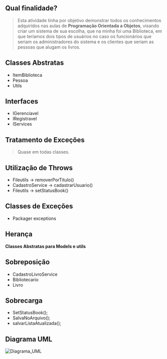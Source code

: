 ## Qual finalidade?

> Esta atividade tinha por objetivo demonstrar todos os conhecimentos adquiridos nas aulas de **Programação Orientada a Objetos**, visando criar um sistema de sua escolha, que na minha foi uma Biblioteca, em que teríamos dois tipos de usuários no caso os funcionários que seriam os administradores do sistema e os clientes que seriam as pessoas que alugam os livros.


## Classes Abstratas

- ItemBiblioteca
- Pessoa
- Utils

## Interfaces

- IGerenciavel
- IRegistravel
- IServices

## Tratamento de Exceções

> Quase em todas classes.

## Utilização de Throws

- Fileutils -> removerPorTitulo()
- CadastroService -> cadastrarUsuario()
- Fileutils -> setStatusBook()

## Classes de Exceções

- Packager exceptions

## Herança

**Classes Abstratas para Models e utils**

## Sobreposição

- CadastroLivroService
- Bibliotecario
- Livro

## Sobrecarga
- SetStatusBook();
- SalvaNoArquivo();
- salvarListaAtualizada();

## Diagrama UML
![Diagrama_UML](https://github.com/user-attachments/assets/eb72339e-8086-4d43-bbd8-1530cd7557b3)


